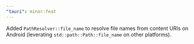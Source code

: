 ```yaml
---
"tauri": minor:feat
---
```


Added `PathResolver::file_name` to resolve file names from content URIs on Android (leverating `std::path::Path::file_name` on other platforms).
